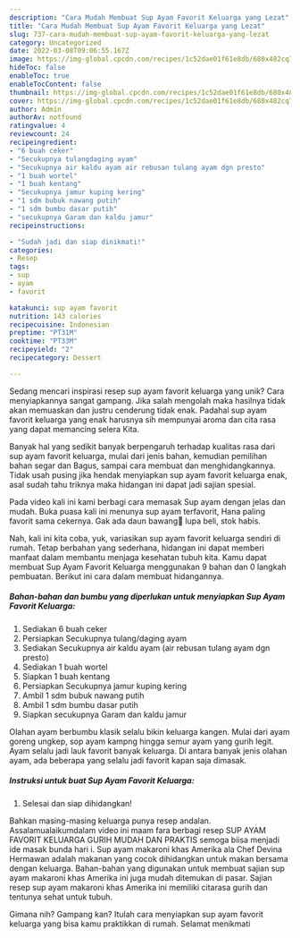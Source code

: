 ```yaml
---
description: "Cara Mudah Membuat Sup Ayam Favorit Keluarga yang Lezat"
title: "Cara Mudah Membuat Sup Ayam Favorit Keluarga yang Lezat"
slug: 737-cara-mudah-membuat-sup-ayam-favorit-keluarga-yang-lezat
category: Uncategorized
date: 2022-03-08T09:06:55.167Z
image: https://img-global.cpcdn.com/recipes/1c52dae01f61e8db/680x482cq70/sup-ayam-favorit-keluarga-foto-resep-utama.jpg
hideToc: false
enableToc: true
enableTocContent: false
thumbnail: https://img-global.cpcdn.com/recipes/1c52dae01f61e8db/680x482cq70/sup-ayam-favorit-keluarga-foto-resep-utama.jpg
cover: https://img-global.cpcdn.com/recipes/1c52dae01f61e8db/680x482cq70/sup-ayam-favorit-keluarga-foto-resep-utama.jpg
author: Admin
authorAv: notfound
ratingvalue: 4
reviewcount: 24
recipeingredient:
- "6 buah ceker"
- "Secukupnya tulangdaging ayam"
- "Secukupnya air kaldu ayam air rebusan tulang ayam dgn presto"
- "1 buah wortel"
- "1 buah kentang"
- "Secukupnya jamur kuping kering"
- "1 sdm bubuk nawang putih"
- "1 sdm bumbu dasar putih"
- "secukupnya Garam dan kaldu jamur"
recipeinstructions:

- "Sudah jadi dan siap dinikmati!"
categories:
- Resep
tags:
- sup
- ayam
- favorit

katakunci: sup ayam favorit 
nutrition: 143 calories
recipecuisine: Indonesian
preptime: "PT31M"
cooktime: "PT33M"
recipeyield: "2"
recipecategory: Dessert

---
```





Sedang mencari inspirasi resep sup ayam favorit keluarga yang unik? Cara menyiapkannya sangat gampang. Jika salah mengolah maka hasilnya tidak akan memuaskan dan justru cenderung tidak enak. Padahal sup ayam favorit keluarga yang enak harusnya sih mempunyai aroma dan cita rasa yang dapat memancing selera Kita.





Banyak hal yang sedikit banyak berpengaruh terhadap kualitas rasa dari sup ayam favorit keluarga, mulai dari jenis bahan, kemudian pemilihan bahan segar dan Bagus, sampai cara membuat dan menghidangkannya. Tidak usah pusing jika hendak menyiapkan sup ayam favorit keluarga enak,      asal sudah tahu triknya maka hidangan ini dapat jadi sajian spesial.














Pada video kali ini kami berbagi cara memasak Sup ayam dengan jelas dan mudah. Buka puasa kali ini menunya sup ayam terfavorit, Hana paling favorit sama cekernya. Gak ada daun bawang🫣 lupa beli, stok habis.






Nah, kali ini kita coba, yuk, variasikan sup ayam favorit keluarga sendiri di rumah. Tetap berbahan yang sederhana, hidangan ini dapat memberi manfaat dalam membantu menjaga kesehatan tubuh kita. Kamu dapat membuat Sup Ayam Favorit Keluarga menggunakan 9 bahan dan 0 langkah pembuatan. Berikut ini cara dalam membuat hidangannya.

<!--inarticleads1-->

##### Bahan-bahan dan bumbu yang diperlukan untuk menyiapkan Sup Ayam Favorit Keluarga:

1. Sediakan 6 buah ceker
1. Persiapkan Secukupnya tulang/daging ayam
1. Sediakan Secukupnya air kaldu ayam (air rebusan tulang ayam dgn presto)
1. Sediakan 1 buah wortel
1. Siapkan 1 buah kentang
1. Persiapkan Secukupnya jamur kuping kering
1. Ambil 1 sdm bubuk nawang putih
1. Ambil 1 sdm bumbu dasar putih
1. Siapkan secukupnya Garam dan kaldu jamur


Olahan ayam berbumbu klasik selalu bikin keluarga kangen. Mulai dari ayam goreng ungkep, sop ayam kampng hingga semur ayam yang gurih legit. Ayam selalu jadi lauk favorit banyak keluarga. Di antara banyak jenis olahan ayam, ada beberapa yang selalu jadi favorit kapan saja dimasak. 

<!--inarticleads2-->

##### Instruksi untuk buat Sup Ayam Favorit Keluarga:


1. Selesai dan siap dihidangkan!

Bahkan masing-masing keluarga punya resep andalan. Assalamualaikumdalam video ini maam fara berbagi resep SUP AYAM FAVORIT KELUARGA GURIH MUDAH DAN PRAKTIS semoga biisa menjadi ide masak bunda hari i. Sup ayam makaroni khas Amerika ala Chef Devina Hermawan adalah makanan yang cocok dihidangkan untuk makan bersama dengan keluarga. Bahan-bahan yang digunakan untuk membuat sajian sup ayam makaroni khas Amerika ini juga mudah ditemukan di pasar. Sajian resep sup ayam makaroni khas Amerika ini memiliki citarasa gurih dan tentunya sehat untuk tubuh. 

Gimana nih? Gampang kan? Itulah cara menyiapkan sup ayam favorit keluarga yang bisa kamu praktikkan di rumah. Selamat menikmati
